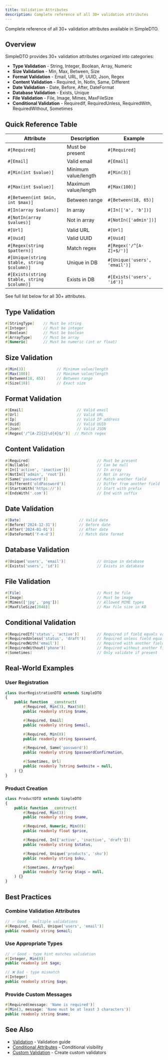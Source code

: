 ```yaml
---
title: Validation Attributes
description: Complete reference of all 30+ validation attributes
---
```


Complete reference of all 30+ validation attributes available in SimpleDTO.

## Overview

SimpleDTO provides 30+ validation attributes organized into categories:

- **Type Validation** - String, Integer, Boolean, Array, Numeric
- **Size Validation** - Min, Max, Between, Size
- **Format Validation** - Email, URL, IP, UUID, Json, Regex
- **Content Validation** - Required, In, NotIn, Same, Different
- **Date Validation** - Date, Before, After, DateFormat
- **Database Validation** - Exists, Unique
- **File Validation** - File, Image, Mimes, MaxFileSize
- **Conditional Validation** - RequiredIf, RequiredUnless, RequiredWith, RequiredWithout, Sometimes

## Quick Reference Table

| Attribute | Description | Example |
|-----------|-------------|---------|
| `#[Required]` | Must be present | `#[Required]` |
| `#[Email]` | Valid email | `#[Email]` |
| `#[Min(int $value)]` | Minimum value/length | `#[Min(3)]` |
| `#[Max(int $value)]` | Maximum value/length | `#[Max(100)]` |
| `#[Between(int $min, int $max)]` | Between range | `#[Between(18, 65)]` |
| `#[In(array $values)]` | In array | `#[In(['a', 'b'])]` |
| `#[NotIn(array $values)]` | Not in array | `#[NotIn(['admin'])]` |
| `#[Url]` | Valid URL | `#[Url]` |
| `#[Uuid]` | Valid UUID | `#[Uuid]` |
| `#[Regex(string $pattern)]` | Match regex | `#[Regex('/^[A-Z]+$/')]` |
| `#[Unique(string $table, string $column)]` | Unique in DB | `#[Unique('users', 'email')]` |
| `#[Exists(string $table, string $column)]` | Exists in DB | `#[Exists('users', 'id')]` |

See full list below for all 30+ attributes.

## Type Validation

```php
#[StringType]    // Must be string
#[Integer]       // Must be integer
#[Boolean]       // Must be boolean
#[ArrayType]     // Must be array
#[Numeric]       // Must be numeric (int or float)
```

## Size Validation

```php
#[Min(3)]              // Minimum value/length
#[Max(100)]            // Maximum value/length
#[Between(18, 65)]     // Between range
#[Size(10)]            // Exact size
```

## Format Validation

```php
#[Email]                        // Valid email
#[Url]                          // Valid URL
#[Ip]                           // Valid IP address
#[Uuid]                         // Valid UUID
#[Json]                         // Valid JSON
#[Regex('/^[A-Z]{2}\d{4}$/')]  // Match regex
```

## Content Validation

```php
#[Required]                              // Must be present
#[Nullable]                              // Can be null
#[In(['active', 'inactive'])]            // In array
#[NotIn(['admin', 'root'])]              // Not in array
#[Same('password')]                      // Match another field
#[Different('oldPassword')]              // Differ from another field
#[StartsWith('https://')]                // Start with prefix
#[EndsWith('.com')]                      // End with suffix
```

## Date Validation

```php
#[Date]                          // Valid date
#[Before('2024-12-31')]          // Before date
#[After('2024-01-01')]           // After date
#[DateFormat('Y-m-d')]           // Match date format
```

## Database Validation

```php
#[Unique('users', 'email')]              // Unique in database
#[Exists('users', 'id')]                 // Exists in database
```

## File Validation

```php
#[File]                                  // Must be file
#[Image]                                 // Must be image
#[Mimes(['jpg', 'png'])]                 // Allowed MIME types
#[MaxFileSize(2048)]                     // Max file size in KB
```

## Conditional Validation

```php
#[RequiredIf('status', 'active')]        // Required if field equals value
#[RequiredUnless('status', 'draft')]     // Required unless field equals value
#[RequiredWith('email')]                 // Required with another field
#[RequiredWithout('phone')]              // Required without another field
#[Sometimes]                             // Only validate if present
```

## Real-World Examples

### User Registration

```php
class UserRegistrationDTO extends SimpleDTO
{
    public function __construct(
        #[Required, Min(3), Max(50)]
        public readonly string $name,

        #[Required, Email]
        public readonly string $email,

        #[Required, Min(8)]
        public readonly string $password,

        #[Required, Same('password')]
        public readonly string $passwordConfirmation,

        #[Sometimes, Url]
        public readonly ?string $website = null,
    ) {}
}
```

### Product Creation

```php
class ProductDTO extends SimpleDTO
{
    public function __construct(
        #[Required, Min(3)]
        public readonly string $name,

        #[Required, Numeric, Min(0)]
        public readonly float $price,

        #[Required, In(['active', 'inactive', 'draft'])]
        public readonly string $status,

        #[Required, Unique('products', 'sku')]
        public readonly string $sku,

        #[Sometimes, ArrayType]
        public readonly ?array $tags = null,
    ) {}
}
```

## Best Practices

### Combine Validation Attributes

```php
// ✅ Good - multiple validations
#[Required, Email, Unique('users', 'email')]
public readonly string $email;
```

### Use Appropriate Types

```php
// ✅ Good - type hint matches validation
#[Integer, Min(0)]
public readonly int $age;

// ❌ Bad - type mismatch
#[Integer]
public readonly string $age;
```

### Provide Custom Messages

```php
#[Required(message: 'Name is required')]
#[Min(3, message: 'Name must be at least 3 characters')]
public readonly string $name;
```

## See Also

- [Validation](/simple-dto/validation/) - Validation guide
- [Conditional Attributes](/attributes/conditional/) - Conditional visibility
- [Custom Validation](/simple-dto/validation/#custom-validation) - Create custom validators
